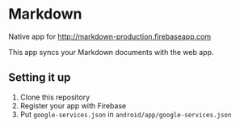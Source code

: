 # Markdown

Native app for http://markdown-production.firebaseapp.com

This app syncs your Markdown documents with the web app.

## Setting it up

1. Clone this repository
2. Register your app with Firebase
3. Put `google-services.json` in `android/app/google-services.json`
